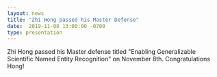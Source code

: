 ```yaml
---
layout: news
title: "Zhi Hong passed his Master Defense"
date:  2019-11-08 13:00:00 -0700
type: presentation
---
```


Zhi Hong passed his Master defense titled "Enabling Generalizable Scientific Named Entity Recognition" on November 8th. Congratulations Hong!
